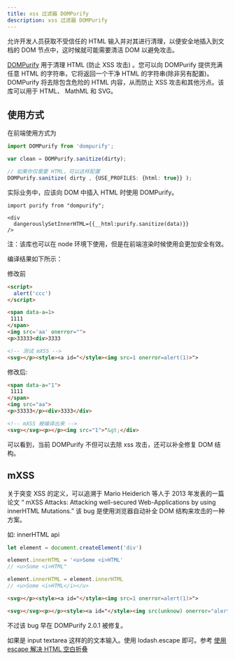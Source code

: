 ```yaml
---
title: xss 过滤器 DOMPurify
description: xss 过滤器 DOMPurify
---
```


允许开发人员获取不受信任的 HTML 输入并对其进行清理，以便安全地插入到文档的 DOM 节点中，这时候就可能需要清洁 DOM 以避免攻击。

[DOMPurify](https://github.com/cure53/DOMPurify) 用于清理 HTML (防止 XSS 攻击) 。您可以向 DOMPurify 提供充满任意 HTML 的字符串，它将返回一个干净 HTML 的字符串(除非另有配置)。DOMPurify 将去除包含危险的 HTML 内容，从而防止 XSS 攻击和其他污点。该库可以用于 HTML、 MathML 和 SVG。

## 使用方式

在前端使用方式为
```ts
import DOMPurify from 'dompurify';

var clean = DOMPurify.sanitize(dirty);

// 如果你仅需要 HTML，可以这样配置
DOMPurify.sanitize( dirty , {USE_PROFILES: {html: true}} );
```

实际业务中，应该向 DOM 中插入 HTML 时使用 DOMPurify。
```tsx
import purify from "dompurify";

<div 
  dangerouslySetInnerHTML={{__html:purify.sanitize(data)}} 
/>
```

注：该库也可以在 node 环境下使用，但是在前端渲染时候使用会更加安全有效。

编译结果如下所示：

修改前
```html
<script>
  alert('ccc')
</script>

<span data-a=1>
 1111
</span>
<img src='aa' onerror="">
<p>33333<div>3333

<!-- 测试 mXSS -->
<svg></p><style><a id="</style><img src=1 onerror=alert(1)>">
```

修改后:
```html
<span data-a="1">
 1111
</span>
<img src="aa">
<p>33333</p><div>3333</div>

<!-- mXSS 被编译出来 -->
<svg></svg><p></p><img src="1">"&gt;</div>
```


可以看到，当前 DOMPurify 不但可以去除 xss 攻击，还可以补全修复 DOM 结构。

## mXSS

关于突变 XSS 的定义，可以追溯于 Mario Heiderich 等人于 2013 年发表的一篇论文 “ mXSS Attacks: Attacking well-secured Web-Applications by using innerHTML Mutations.”
该 bug 是使用浏览器自动补全 DOM 结构来攻击的一种方案。

如: innerHTML api
```ts
let element = document.createElement('div')

element.innerHTML = '<u>Some <i>HTML'
// <u>Some <i>HTML"

element.innerHTML = element.innerHTML
// <u>Some <i>HTML</i></u>
```

```html
<svg></p><style><a id="</style><img src=1 onerror=alert(1)>">

<svg></svg><p></p><style><a id="</style><img src(unknow) onerror="alert(1)">">
```

不过该 bug 早在 DOMPurify 2.0.1 被修复。

如果是 input textarea 这样的的文本输入。使用 lodash.escape 即可。参考 [使用 escape 解决 HTML 空白折叠](../../ux/escape)
